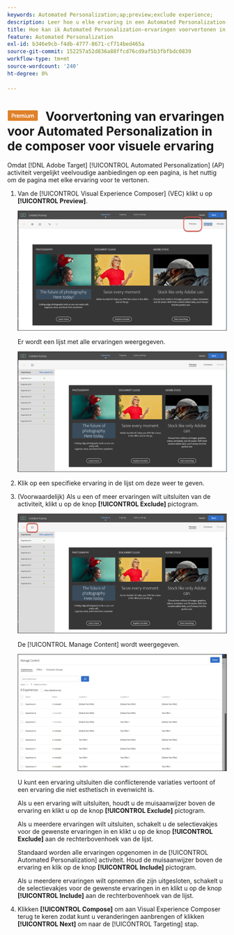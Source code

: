 ```yaml
---
keywords: Automated Personalization;ap;preview;exclude experience;
description: Leer hoe u elke ervaring in een Automated Personalization-activiteit (AP) in Adobe kunt bekijken [!DNL Target] met behulp van Visual Experience Composer (VEC).
title: Hoe kan ik Automated Personalization-ervaringen voorvertonen in de VEC?
feature: Automated Personalization
exl-id: b346e9cb-f4db-4777-8671-cf714bed465a
source-git-commit: 152257a52d836a88ffcd76cd9af5b3fbfbdc0839
workflow-type: tm+mt
source-wordcount: '240'
ht-degree: 0%

---
```


# ![PREMIUM](/help/main/assets/premium.png) Voorvertoning van ervaringen voor Automated Personalization in de composer voor visuele ervaring

Omdat [!DNL Adobe Target] [!UICONTROL Automated Personalization] (AP) activiteit vergelijkt veelvoudige aanbiedingen op een pagina, is het nuttig om de pagina met elke ervaring voor te vertonen.

1. Van de [!UICONTROL Visual Experience Composer] (VEC) klikt u op **[!UICONTROL Preview]**.

   ![Pictogram Voorvertoning](/help/main/c-activities/t-automated-personalization/assets/preview.png)

   Er wordt een lijst met alle ervaringen weergegeven.

   ![Voorvertoning](/help/main/c-activities/t-automated-personalization/assets/ap_preview-new.png)

1. Klik op een specifieke ervaring in de lijst om deze weer te geven.

1. (Voorwaardelijk) Als u een of meer ervaringen wilt uitsluiten van de activiteit, klikt u op de knop **[!UICONTROL Exclude]** pictogram.

   ![Pictogram Uitsluiten](/help/main/c-activities/t-automated-personalization/assets/ap_exclude-new.png)

   De [!UICONTROL Manage Content] wordt weergegeven.

   ![Inhoud beheren, dialoogvenster](/help/main/c-activities/t-automated-personalization/assets/preview-exclude.png)

   U kunt een ervaring uitsluiten die conflicterende variaties vertoont of een ervaring die niet esthetisch in evenwicht is.

   Als u een ervaring wilt uitsluiten, houdt u de muisaanwijzer boven de ervaring en klikt u op de knop **[!UICONTROL Exclude]** pictogram.

   Als u meerdere ervaringen wilt uitsluiten, schakelt u de selectievakjes voor de gewenste ervaringen in en klikt u op de knop **[!UICONTROL Exclude]** aan de rechterbovenhoek van de lijst.

   Standaard worden alle ervaringen opgenomen in de [!UICONTROL Automated Personalization] activiteit. Houd de muisaanwijzer boven de ervaring en klik op de knop  **[!UICONTROL Include]** pictogram.

   Als u meerdere ervaringen wilt opnemen die zijn uitgesloten, schakelt u de selectievakjes voor de gewenste ervaringen in en klikt u op de knop **[!UICONTROL Include]** aan de rechterbovenhoek van de lijst.

1. Klikken **[!UICONTROL Compose]** om aan Visual Experience Composer terug te keren zodat kunt u veranderingen aanbrengen of klikken **[!UICONTROL Next]** om naar de [!UICONTROL Targeting] stap.
